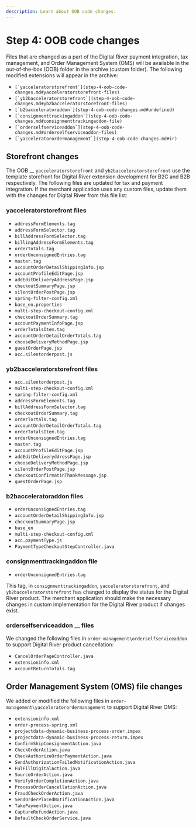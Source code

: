 ```yaml
---
description: Learn about OOB code changes.
---
```


# Step 4: OOB code changes

Files that are changed as a part of the Digital River payment integration, tax management, and Order Management System (OMS) will be available in the out-of-the-box (OOB) folder in the archive (custom folder). The following modified extensions will appear in the archive:&#x20;

* ``[`yacceleratorstorefront`](step-4-oob-code-changes.md#yacceleratorstorefront-files)``
* ``[`yb2bacceleratorstorefront`](step-4-oob-code-changes.md#yb2bacceleratorstorefront-files)``
* ``[`b2bacceleratoraddon`](step-4-oob-code-changes.md#undefined)``
* ``[`consignmenttrackingaddon`](step-4-oob-code-changes.md#consignmenttrackingaddon-file)``
* ``[`orderselfserviceaddon`](step-4-oob-code-changes.md#orderselfserviceaddon-files)``
* ``[`yacceleratorordermanagement`](step-4-oob-code-changes.md#ir)``

## Storefront changes

The OOB __ `yacceleratorstorefront` and `yb2bacceleratorstorefront` use the template storefront for Digital River extension development for B2C and B2B respectively. The following files are updated for tax and payment integration. If the merchant application uses any custom files, update them with the changes for Digital River from this file list:

### yacceleratorstorefront files

* `addressFormElements.tag`
* `addressFormSelector.tag`
* `billAddressFormSelector.tag`
* `billingAddressFormElements.tag`
* `orderTotals.tag`
* `orderUnconsignedEntries.tag` &#x20;
* `master.tag`
* `accountOrderDetailShippingInfo.jsp`
* `accountProfileEditPage.jsp`
* `addEditDeliveryAddressPage.jsp`
* `checkoutSummaryPage.jsp`
* `silentOrderPostPage.jsp`
* `spring-filter-config.xml`
* `base_en.properties`
* `multi-step-checkout-config.xml`
* `checkoutOrderSummary.tag`
* `accountPaymentInfoPage.jsp`
* `orderTotalsItem.tag`
* `accountOrderDetailOrderTotals.tag`
* `chooseDeliveryMethodPage.jsp`
* `guestOrderPage.jsp`
* `acc.silentorderpost.js`

### yb2bacceleratorstorefront files

* `acc.silentorderpost.js`
* `multi-step-checkout-config.xml`
* `spring-filter-config.xml`
* `addressFormElements.tag`
* `billAddressFormSelector.tag`
* `checkoutOrderSummary.tag`
* `orderTortals.tag`
* `accountOrderDetailOrderTotals.tag`
* `orderTotalsItem.tag`
* `orderUnconsignedEntries.tag`
* `master.tag`
* `accountProfileEditPage.jsp`
* `addEditDeliveryddressPage.jsp`
* `chooseDeliveryMethodPage.jsp`
* `silentOrderPostPage.jsp`
* `checkoutConfirmatinThankMessage.jsp`
* `guestOrderPage.jsp`

### b2bacceleratoraddon files

* `orderUnconsignedEntries.tag`
* `accountOrderDetailShippingInfo.jsp`
* `checkoutSummaryPage.jsp`
* `base_en`
* `multi-step-checkout-config.xml`
* `acc.paymentType.js`
* `PaymentTypeCheckoutStepController.java`

### consignmenttrackingaddon file

* `orderUnconsignedEntries.tag`

This tag, in `consignmenttrackingaddon`, `yacceleratorstorefront`,  and `yb2bacceleratorstorefront` has changed to display the status for the Digital River product. The merchant application should make the necessary changes in custom implementation for the Digital River product if changes exist.

### **orderselfserviceaddon** __ files

We changed the following files in `order-management\orderselfserviceaddon` to support Digital River product cancellation:

* `CancelOrderPageController.java`
* `extensioninfo.xml`
* `accountReturnTotals.tag`

## Order Management System (OMS) file changes

We added or modified the following files in `order-management\yacceleratorordermanagement` to support Digital River OMS:

* `extensioninfo.xml`
* `order-process-spring.xml`
* `projectdata-dynamic-business-process-order.impex`
* `projectdata-dynamic-business-process-return.impex`
* `ConfirmShipConsignmentAction.java`
* `CheckOrderAction.java`
* `CheckAuthorizeOrderPaymentAction.java`
* `SendAuthorizationFailedNotificationAction.java`
* `FulFillDigitalAction.java`
* `SourceOrderAction.java`
* `VerifyOrderCompletionAction.java`
* `ProcessOrderCancellationAction.java`
* `FraudCheckOrderAction.java`
* `SendOrderPlacedNotificationAction.java`
* `TakePaymentAction.java`
* `CaptureRefundAction.java`
* `DefaultCheckOrderService.java`
